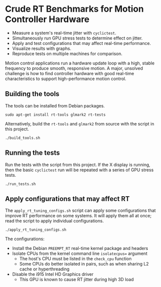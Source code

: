 # Crude RT Benchmarks for Motion Controller Hardware

- Measure a system's real-time jitter with `cyclictest`.
- Simultaneously run GPU stress tests to determine effect on jitter.
- Apply and test configurations that may affect real-time performance.
- Visualize results with graphs.
- Reproduce tests on multiple machines for comparison.

Motion control applications run a hardware update loop with a high,
stable frequency to produce smooth, responsive motion.  A major,
unsolved challenge is how to find controller hardware with good
real-time characteristics to support high-performance motion control.

## Building the tools

The tools can be installed from Debian packages.

    sudo apt-get install rt-tools glmark2 rt-tests

Alternatively, build the `rt-tools` and `glmark2` from source with the
script in this project.

    ./build_tools.sh

## Running the tests

Run the tests with the script from this project.  If the X display is
running, then the basic `cyclictest` run will be repeated with a
series of GPU stress tests.

    ./run_tests.sh

## Apply configurations that may affect RT

The `apply_rt_tuning_configs.sh` script can apply some configurations that
improve RT performance on some systems.  It will apply them all at
once; read the script to apply individual configurations.

    ./apply_rt_tuning_configs.sh

The configurations:

- Install the Debian `PREEMPT_RT` real-time kernel package and headers
- Isolate CPUs from the kernel command line `isolatecpus=` argument
  - The host's CPU must be listed in the `check_cpu` function
  - Some CPUs do better isolated in pairs, such as when sharing L2
    cache or hyperthreading
- Disable the i915 Intel HD Graphics driver
  - This GPU is known to cause RT jitter during high 3D load
